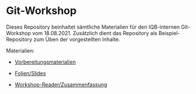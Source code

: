 # Git-Workshop

Dieses Repository beinhaltet sämtliche Materialien für den IQB-internen Git-Workshop vom 18.08.2021. Zusätzlich dient das Repository als Beispiel-Repository zum Üben der vorgestellten Inhalte.

Materialien:

- [Vorbereitungsmaterialien](https://htmlpreview.github.io/?https://github.com/ClaudiaNdf/git_workshop/blob/main/Vorbereitung_gitworkshop_todos.html)

- [Folien/Slides](https://github.com/ClaudiaNdf/git_workshop/blob/main/Slides/sildes_FDZ_workshop.pdf)

- [Workshop-Reader/Zusammenfassung](https://htmlpreview.github.io/?https://github.com/ClaudiaNdf/git_workshop/blob/main/preview_git_reader.html)
